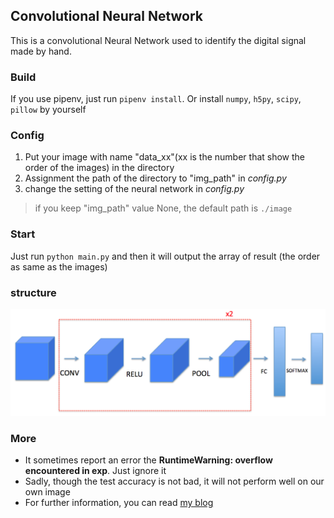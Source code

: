 ## Convolutional Neural Network
This is a convolutional Neural Network used to identify the digital signal made by hand.
### Build
If you use pipenv, just run `pipenv install`. Or install `numpy`, `h5py`, `scipy`, `pillow` by yourself
### Config
1. Put your image with name "data_xx"(xx is the number that show the order of the images) in the directory
2. Assignment the path of the directory to "img_path" in *config.py*
3. change the setting of the neural network in *config.py*
> if you keep "img_path" value None, the default path is `./image`
### Start
Just run `python main.py` and then it will output the array of result (the order as same as the images)
### structure
![](model.png)
### More
- It sometimes report an error the **RuntimeWarning: overflow encountered in exp**. Just ignore it
- Sadly, though the test accuracy is not bad, it will not perform well on our own image
- For further information, you can read [my blog](https://masterwangzx.com/2019/01/05/cnn/)